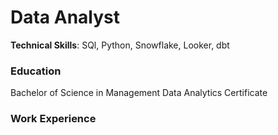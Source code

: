 # Data Analyst
**Technical Skills**: SQl, Python, Snowflake, Looker, dbt

### Education
Bachelor of Science in Management
Data Analytics Certificate

### Work Experience